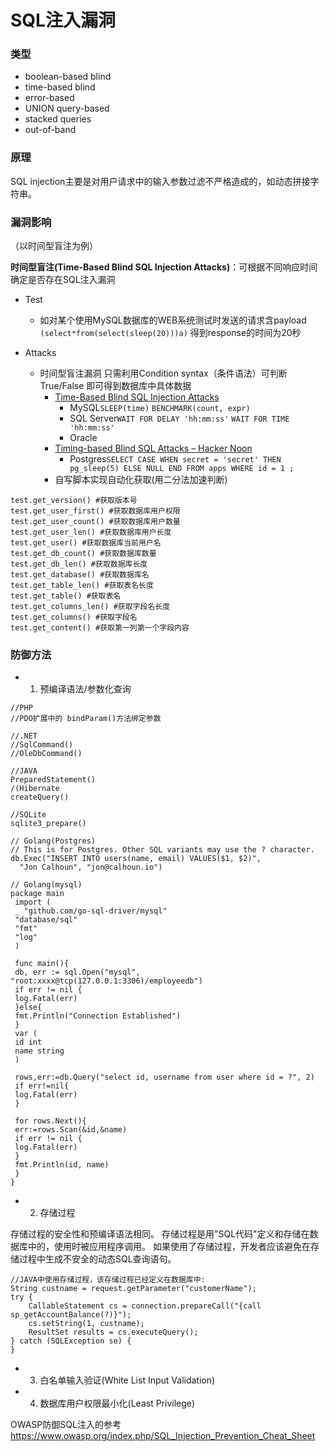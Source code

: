 # SQL注入漏洞

### 类型
* boolean-based blind
* time-based blind
* error-based
* UNION query-based
* stacked queries
* out-of-band

### 原理

SQL injection主要是对用户请求中的输入参数过滤不严格造成的，如动态拼接字符串。


### 漏洞影响

（以时间型盲注为例）

**时间型盲注(Time-Based Blind SQL Injection Attacks)**：可根据不同响应时间确定是否存在SQL注入漏洞

* Test
  * 如对某个使用MySQL数据库的WEB系统测试时发送的请求含payload `(select*from(select(sleep(20)))a)` 得到response的时间为20秒

* Attacks
  * 时间型盲注漏洞 只需利用Condition syntax（条件语法）可判断True/False 即可得到数据库中具体数据
    * [Time-Based Blind SQL Injection Attacks](http://www.sqlinjection.net/time-based/)
      * MySQL`SLEEP(time)` `BENCHMARK(count, expr)`
      * SQL Server`WAIT FOR DELAY 'hh:mm:ss'` `WAIT FOR TIME 'hh:mm:ss'`
      * Oracle
    * [Timing-based Blind SQL Attacks – Hacker Noon](https://hackernoon.com/timing-based-blind-sql-attacks-bd276dc618dd)
      * Postgres`SELECT CASE WHEN secret = 'secret' THEN pg_sleep(5) ELSE NULL END FROM apps WHERE id = 1 ;`
    * 自写脚本实现自动化获取(用二分法加速判断)

```
test.get_version() #获取版本号
test.get_user_first() #获取数据库用户权限
test.get_user_count() #获取数据库用户数量
test.get_user_len() #获取数据库用户长度
test.get_user() #获取数据库当前用户名
test.get_db_count() #获取数据库数量
test.get_db_len() #获取数据库长度
test.get_database() #获取数据库名
test.get_table_len() #获取表名长度
test.get_table() #获取表名
test.get_columns_len() #获取字段名长度
test.get_columns() #获取字段名
test.get_content() #获取第一列第一个字段内容
```


### 防御方法

* 1. 预编译语法/参数化查询

```
//PHP
//PDO扩展中的 bindParam()方法绑定参数
```

```
//.NET
//SqlCommand()
//OleDbCommand()
```

```
//JAVA
PreparedStatement()
/(Hibernate
createQuery()
```

```
//SQLite
sqlite3_prepare()
```

```
// Golang(Postgres)
// This is for Postgres. Other SQL variants may use the ? character.
db.Exec("INSERT INTO users(name, email) VALUES($1, $2)",
  "Jon Calhoun", "jon@calhoun.io")
```

```
// Golang(mysql)
package main
 import (
 _ "github.com/go-sql-driver/mysql"
 "database/sql"
 "fmt"
 "log"
 )
 
 func main(){
 db, err := sql.Open("mysql", "root:xxxx@tcp(127.0.0.1:3306)/employeedb")
 if err != nil {
 log.Fatal(err)
 }else{
 fmt.Println("Connection Established")
 }
 var (
 id int
 name string
 )
 
 rows,err:=db.Query("select id, username from user where id = ?", 2)
 if err!=nil{
 log.Fatal(err)
 }
 
 for rows.Next(){
 err:=rows.Scan(&id,&name)
 if err != nil {
 log.Fatal(err)
 }
 fmt.Println(id, name)
 }
}
```


* 2. 存储过程

存储过程的安全性和预编译语法相同。
存储过程是用"SQL代码"定义和存储在数据库中的，使用时被应用程序调用。
如果使用了存储过程，开发者应该避免在存储过程中生成不安全的动态SQL查询语句。
```
//JAVA中使用存储过程，该存储过程已经定义在数据库中:
String custname = request.getParameter("customerName");
try {
    CallableStatement cs = connection.prepareCall("{call sp_getAccountBalance(?)}");
    cs.setString(1, custname);
    ResultSet results = cs.executeQuery();
} catch (SQLException se) {
}
```

* 3. 白名单输入验证(White List Input Validation)

* 4. 数据库用户权限最小化(Least Privilege)

OWASP防御SQL注入的参考 https://www.owasp.org/index.php/SQL_Injection_Prevention_Cheat_Sheet
